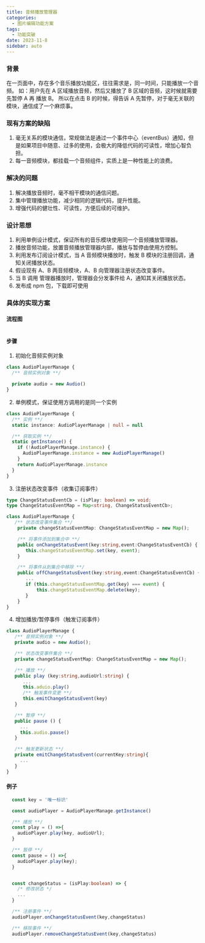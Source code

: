 ```yaml
---
title: 音频播放管理器
categories:
  - 图片编辑功能方案
tags:
  - 功能突破
date: 2023-11-8
sidebar: auto
---
```


### 背景

在一页面中，存在多个音乐播放功能区，往往需求是，同一时间，只能播放一个音频。
如：用户先在 A 区域播放音频，然后又播放了 B 区域的音频，这时候就需要先暂停 A 再 播放 B。
所以在点击 B 的时候，得告诉 A 先暂停，对于毫无关联的模块，通信成了一个麻烦事。

### 现有方案的缺陷

1. 毫无关系的模块通信，常规做法是通过一个事件中心（eventBus）通知，但是如果项目中随意、过多的使用，会极大的降低代码的可读性，增加心智负担。
2. 每一音频模块，都挂载一个音频组件，实质上是一种性能上的浪费。

### 解决的问题

1. 解决播放音频时，毫不相干模块的通信问题。
2. 集中管理播放功能，减少相同的逻辑代码，提升性能。
3. 增强代码的健壮性、可读性，方便后续的可维护。

### 设计思想

1. 利用单例设计模式，保证所有的音乐模块使用同一个音频播放管理器。
2. 播放音频功能，放置音频播放管理器内部，播放与暂停由使用方控制。
3. 利用发布订阅设计模式，当 A 音频模块播放时，触发 B 模块的注册回调，通知关闭播放状态。
4. 假设现有 A、B 两音频模块，A、B 向管理器注册状态改变事件。
5. 当 B 调用 管理器播放时，管理器会分发事件给 A，通知其关闭播放状态。
6. 发布成 npm 包，下载即可使用

### 具体的实现方案

#### 流程图

<img :src="$withBase('/img/editor/006/01.png')"  alt="" />

#### 步骤

1. 初始化音频实例对象

```ts
class AudioPlayerManage {
  /** 音频实例对象 **/

  private audio = new Audio()
}
```

2. 单例模式，保证使用方调用的是同一个实例

```ts
class AudioPlayerManage {
  /** 实例 **/
  static instance: AudioPlayerManage | null = null

  /** 获取实例 **/
  static getInstance() {
    if (!AudioPlayerManage.instance) {
      AudioPlayerManage.instance = new AudioPlayerManage()
    }
    return AudioPlayerManage.instance
  }
}
```

3. 注册状态改变事件（收集订阅事件）

```ts
type ChangeStatusEventCb = (isPlay: boolean) => void;
type ChangeStatusEventMap = Map<string, ChangeStatusEventCb>;

class AudioPlayerManage {
   /** 状态改变事件集合 **/
    private changeStatusEventMap: ChangeStatusEventMap = new Map();

    /** 将事件添加到集合中 **/
    public onChangeStatusEvent(key:string,event:ChangeStatusEventCb) {
       this.changeStatusEventMap.set(key, event);
    }

    /** 将事件从到集合中移除 **/
    public offChangeStatusEvent(key:string,event:ChangeStatusEventCb) {
       ...
       if (this.changeStatusEventMap.get(key) === event) {
           this.changeStatusEventMap.delete(key);
       }
    }
}
```

4. 增加播放/暂停事件（触发订阅事件）

```ts
class AudioPlayerManage {
   /** 音频实例对象 **/
   private audio = new Audio();

   /** 状态改变事件集合 **/
   private changeStatusEventMap: ChangeStatusEventMap = new Map();

   /** 播放 **/
   public play (key:string,audioUrl:string) {
      ...
      this.aduio.play()
      /** 触发事件变更 **/
      this.emitChangeStatusEvent(key)
   }

   /** 暂停 **/
   public pause () {
     ...
     this.audio.pause()
   }

   /** 触发更新状态 **/
   private emitChangeStatusEvent(currentKey:string){
     ...
   }
}
```

#### 例子

```ts
  const key = '唯一标识'

  const audioPlayer = AudioPlayerManage.getInstance()

  /** 播放 **/
  const play = () =>{
    audioPlayer.play(key, audioUrl);
  }

  /** 暂停 **/
  const pause = () =>{
    audioPlayer.play(key);
  }


  const changeStatus = (isPlay:boolean) => {
    /* 修改状态 */
    ...
  }

  /** 注册事件 **/
  audioPlayer.onChangeStatusEvent(key,changeStatus)

  /** 移除事件 **/
  audioPlayer.removeChangeStatusEvent(key,changeStatus)
```

